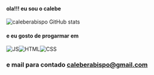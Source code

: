 #### ola!!! eu sou o calebe
![caleberabispo GitHub stats](https://github-readme-stats.vercel.app/api?username=caleberabispo&show_icons=true&theme=dracula)

#### e eu gosto de progarmar em
![JS](https://img.shields.io/badge/JavaScript-323330?style=for-the-badge&logo=javascript&logoColor=F7DF1E)![HTML](https://img.shields.io/badge/HTML5-E34F26?style=for-the-badge&logo=html5&logoColor=white)![CSS](https://img.shields.io/badge/CSS3-1572B6?style=for-the-badge&logo=css3&logoColor=white)

### e mail para contado caleberabispo@gmail.com
